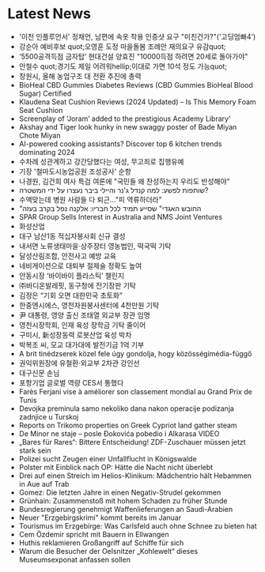 # Latest News
-  '이천 인플루언서' 정채언, 남편에 속옷 착용 인증샷 요구 "미친건가?"('고딩엄빠4')
-  강순아 예비후보 quot;오영훈 도정 마을돌봄 조례안 재의요구 유감quot;
-  ‘5500공격득점 금자탑’ 현대건설 양효진 "10000득점 하려면 20세로 돌아가야"
-  안철수 quot;경기도 제일 어려워hellip;이대로 가면 10석 정도 가능quot;
-  창원시, 올해 농업구조 대 전환 추진에 총력
-  BioHeal CBD Gummies Diabetes Reviews (CBD Gummies BioHeal Blood Sugar) Certified
-  Klaudena Seat Cushion Reviews (2024 Updated) – Is This Memory Foam Seat Cushion
-  Screenplay of ‘Joram’ added to the prestigious Academy Library’
-  Akshay and Tiger look hunky in new swaggy poster of Bade Miyan Chote Miyan
-  AI-powered cooking assistants? Discover top 6 kitchen trends dominating 2024
-  수차례 성관계하고 강간당했다는 여성, 무고죄로 집행유예
-  기장 '철마도시농업공원 조성공사' 순항
-  나경원, 김건희 여사 특검 여론에 "국민들 왜 찬성하는지 우리도 반성해야"
-  שותפות לפשע: למה קנדל ג'נר והיילי ביבר נעצרו על ידי המשטרה?
-  수액맞는데 병원 사람들 다 퇴근…"피 역류하더라"
-  "החובש האגדי" שסייע תמיד לכל חבריו: אלקנה נפל בקרב בעזה
-  SPAR Group Sells Interest in Australia and NMS Joint Ventures
-  화성산업
-  대구 남산1동 적십자봉사회 신규 결성
-  내서면 노류생태마을·상주장터 영농법인, 떡국떡 기탁
-  달성산림조합, 안전사고 예방 교육
-  네비게이션으로 대퇴부 절제술 정확도 높여
-  안동시장 ‘바이바이 플라스틱’ 챌린지
-  ㈜바디온발레핏, 동구청에 전기장판 기탁
-  김정은 “기회 오면 대한민국 초토화”
-  한중엔시에스, 영천자원봉사센터에 4천만원 기탁
-  尹 대통령, 영양 출신 조태열 외교부 장관 임명
-  영천시장학회, 인재 육성 장학금 기탁 줄이어
-  구미시, 新성장동력 로봇산업 육성 박차
-  박복조 씨, 모교 대가대에 발전기금 1억 기부
-  A brit tinédzserek közel fele úgy gondolja, hogy közösségimédia-függő
-  권익위원장에 유철환·외교부 2차관 강인선
-  대구신문 손님
-  포항기업 글로벌 역량 CES서 통했다
-  Farès Ferjani vise à améliorer son classement mondial au Grand Prix de Tunis
-  Devojka preminula samo nekoliko dana nakon operacije podizanja zadnjice u Turskoj
-  Reports on Trikomo properties on Greek Cypriot land gather steam
-  De Minor ne staje – posle Đokovića pobedio i Alkarasa VIDEO
-  „Bares für Rares“: Bittere Entscheidung! ZDF-Zuschauer müssen jetzt stark sein
-  Polizei sucht Zeugen einer Unfallflucht in Königswalde
-  Polster mit Einblick nach OP: Hätte die Nacht nicht überlebt
-  Drei auf einen Streich im Helios-Klinikum: Mädchentrio hält Hebammen in Aue auf Trab
-  Gomez: Die letzten Jahre in einen Negativ-Strudel gekommen
-  Grünhain: Zusammenstoß mit hohem Schaden zu früher Stunde
-  Bundesregierung genehmigt Waffenlieferungen an Saudi-Arabien
-  Neuer "Erzgebirgskrimi" kommt bereits im Januar
-  Tourismus im Erzgebirge: Was Carlsfeld auch ohne Schnee zu bieten hat
-  Cem Özdemir spricht mit Bauern in Ellwangen
-  Huthis reklamieren Großangriff auf Schiffe für sich
-  Warum die Besucher der Oelsnitzer „Kohlewelt“ dieses Museumsexponat anfassen sollen

